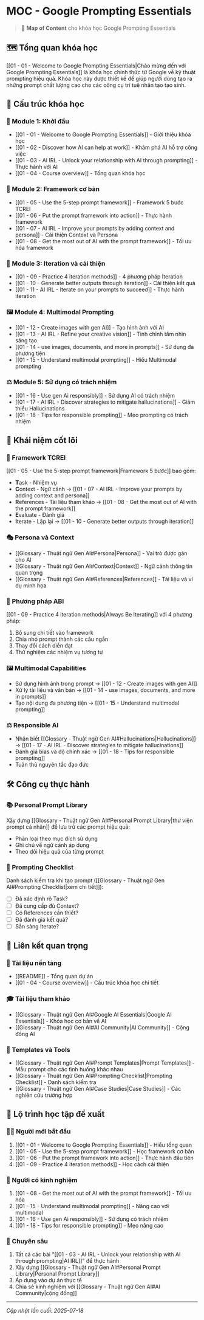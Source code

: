 # MOC - Google Prompting Essentials

> 📖 **Map of Content** cho khóa học Google Prompting Essentials

## 🗺️ Tổng quan khóa học

[[01 - 01 - Welcome to Google Prompting Essentials|Chào mừng đến với Google Prompting Essentials]] là khóa học chính thức từ Google về kỹ thuật prompting hiệu quả. Khóa học này được thiết kế để giúp người dùng tạo ra những prompt chất lượng cao cho các công cụ trí tuệ nhân tạo tạo sinh.

## 🎯 Cấu trúc khóa học

### 🏁 Module 1: Khởi đầu

- [[01 - 01 - Welcome to Google Prompting Essentials]] - Giới thiệu khóa học
- [[01 - 02 - Discover how AI can help at work]] - Khám phá AI hỗ trợ công việc
- [[01 - 03 - AI IRL - Unlock your relationship with AI through prompting]] - Thực hành với AI
- [[01 - 04 - Course overview]] - Tổng quan khóa học

### 🎨 Module 2: Framework cơ bản

- [[01 - 05 - Use the 5-step prompt framework]] - Framework 5 bước TCREI
- [[01 - 06 - Put the prompt framework into action]] - Thực hành framework
- [[01 - 07 - AI IRL - Improve your prompts by adding context and persona]] - Cải thiện Context và Persona
- [[01 - 08 - Get the most out of AI with the prompt framework]] - Tối ưu hóa framework

### 🔄 Module 3: Iteration và cải thiện

- [[01 - 09 - Practice 4 iteration methods]] - 4 phương pháp Iteration
- [[01 - 10 - Generate better outputs through iteration]] - Cải thiện kết quả
- [[01 - 11 - AI IRL - Iterate on your prompts to succeed]] - Thực hành iteration

### 🖼️ Module 4: Multimodal Prompting

- [[01 - 12 - Create images with gen AI]] - Tạo hình ảnh với AI
- [[01 - 13 - AI IRL - Refine your creative vision]] - Tinh chỉnh tầm nhìn sáng tạo
- [[01 - 14 - use images, documents, and more in prompts]] - Sử dụng đa phương tiện
- [[01 - 15 - Understand multimodal prompting]] - Hiểu Multimodal prompting

### ⚖️ Module 5: Sử dụng có trách nhiệm

- [[01 - 16 - Use gen Ai responsibly]] - Sử dụng AI có trách nhiệm
- [[01 - 17 - AI IRL - Discover strategies to mitigate hallucinations]] - Giảm thiểu Hallucinations
- [[01 - 18 - Tips for responsible prompting]] - Mẹo prompting có trách nhiệm

## 🔑 Khái niệm cốt lõi

### 📝 Framework TCREI

[[01 - 05 - Use the 5-step prompt framework|Framework 5 bước]] bao gồm:

- **T**ask - Nhiệm vụ
- **C**ontext - Ngữ cảnh → [[01 - 07 - AI IRL - Improve your prompts by adding context and persona]]
- **R**eferences - Tài liệu tham khảo → [[01 - 08 - Get the most out of AI with the prompt framework]]
- **E**valuate - Đánh giá
- **I**terate - Lặp lại → [[01 - 10 - Generate better outputs through iteration]]

### 🎭 Persona và Context

- [[Glossary - Thuật ngữ Gen AI#Persona|Persona]] - Vai trò được gán cho AI
- [[Glossary - Thuật ngữ Gen AI#Context|Context]] - Ngữ cảnh thông tin quan trọng
- [[Glossary - Thuật ngữ Gen AI#References|References]] - Tài liệu và ví dụ minh họa

### 🔄 Phương pháp ABI

[[01 - 09 - Practice 4 iteration methods|Always Be Iterating]] với 4 phương pháp:

1. Bổ sung chi tiết vào framework
2. Chia nhỏ prompt thành các câu ngắn
3. Thay đổi cách diễn đạt
4. Thử nghiệm các nhiệm vụ tương tự

### 🖼️ Multimodal Capabilities

- Sử dụng hình ảnh trong prompt → [[01 - 12 - Create images with gen AI]]
- Xử lý tài liệu và văn bản → [[01 - 14 - use images, documents, and more in prompts]]
- Tạo nội dung đa phương tiện → [[01 - 15 - Understand multimodal prompting]]

### ⚖️ Responsible AI

- Nhận biết [[Glossary - Thuật ngữ Gen AI#Hallucinations|Hallucinations]] → [[01 - 17 - AI IRL - Discover strategies to mitigate hallucinations]]
- Đánh giá bias và độ chính xác → [[01 - 18 - Tips for responsible prompting]]
- Tuân thủ nguyên tắc đạo đức

## 🛠️ Công cụ thực hành

### 📚 Personal Prompt Library

Xây dựng [[Glossary - Thuật ngữ Gen AI#Personal Prompt Library|thư viện prompt cá nhân]] để lưu trữ các prompt hiệu quả:

- Phân loại theo mục đích sử dụng
- Ghi chú về ngữ cảnh áp dụng
- Theo dõi hiệu quả của từng prompt

### 🎯 Prompting Checklist

Danh sách kiểm tra khi tạo prompt ([[Glossary - Thuật ngữ Gen AI#Prompting Checklist|xem chi tiết]]):

- [ ] Đã xác định rõ Task?
- [ ] Đã cung cấp đủ Context?
- [ ] Có References cần thiết?
- [ ] Đã đánh giá kết quả?
- [ ] Sẵn sàng Iterate?

## 🔗 Liên kết quan trọng

### 📖 Tài liệu nền tảng

- [[README]] - Tổng quan dự án
- [[01 - 04 - Course overview]] - Cấu trúc khóa học chi tiết

### 🎓 Tài liệu tham khảo

- [[Glossary - Thuật ngữ Gen AI#Google AI Essentials|Google AI Essentials]] - Khóa học cơ bản về AI
- [[Glossary - Thuật ngữ Gen AI#AI Community|AI Community]] - Cộng đồng AI

### 📝 Templates và Tools

- [[Glossary - Thuật ngữ Gen AI#Prompt Templates|Prompt Templates]] - Mẫu prompt cho các tình huống khác nhau
- [[Glossary - Thuật ngữ Gen AI#Prompting Checklist|Prompting Checklist]] - Danh sách kiểm tra
- [[Glossary - Thuật ngữ Gen AI#Case Studies|Case Studies]] - Các nghiên cứu trường hợp

## 🌟 Lộ trình học tập đề xuất

### 🏃‍♀️ Người mới bắt đầu

1. [[01 - 01 - Welcome to Google Prompting Essentials]] - Hiểu tổng quan
2. [[01 - 05 - Use the 5-step prompt framework]] - Học framework cơ bản
3. [[01 - 06 - Put the prompt framework into action]] - Thực hành đầu tiên
4. [[01 - 09 - Practice 4 iteration methods]] - Học cách cải thiện

### 🚀 Người có kinh nghiệm

1. [[01 - 08 - Get the most out of AI with the prompt framework]] - Tối ưu hóa
2. [[01 - 15 - Understand multimodal prompting]] - Nâng cao với multimodal
3. [[01 - 16 - Use gen Ai responsibly]] - Sử dụng có trách nhiệm
4. [[01 - 18 - Tips for responsible prompting]] - Mẹo nâng cao

### 🎯 Chuyên sâu

1. Tất cả các bài "[[01 - 03 - AI IRL - Unlock your relationship with AI through prompting|AI IRL]]" để thực hành
2. Xây dựng [[Glossary - Thuật ngữ Gen AI#Personal Prompt Library|Personal Prompt Library]]
3. Áp dụng vào dự án thực tế
4. Chia sẻ kinh nghiệm với [[Glossary - Thuật ngữ Gen AI#AI Community|cộng đồng]]

---

_Cập nhật lần cuối: 2025-07-18_
